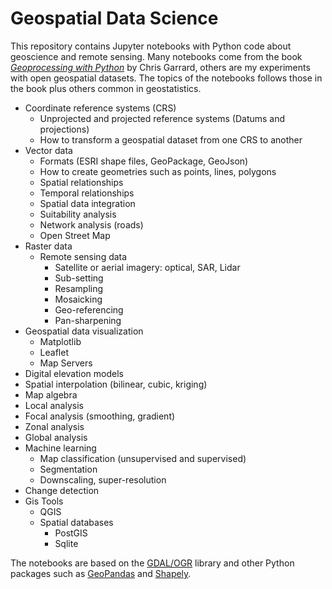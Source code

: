 Geospatial Data Science
=======================
This repository contains Jupyter notebooks with Python code about geoscience and remote sensing. Many notebooks come from the book [*Geoprocessing with Python*](https://www.manning.com/books/geoprocessing-with-python) by Chris Garrard, others are my experiments with open geospatial datasets. The topics of the notebooks follows those in the book plus others common in geostatistics.

* Coordinate reference systems (CRS)
    * Unprojected and projected reference systems (Datums and projections)
    * How to transform a geospatial dataset from one CRS to another
* Vector data
    * Formats (ESRI shape files, GeoPackage, GeoJson)
    * How to create geometries such as points, lines, polygons
    * Spatial relationships
    * Temporal relationships
    * Spatial data integration
    * Suitability analysis
    * Network analysis (roads)
    * Open Street Map
* Raster data
    * Remote sensing data
        * Satellite or aerial imagery: optical, SAR, Lidar
        * Sub-setting
        * Resampling
        * Mosaicking
        * Geo-referencing
        * Pan-sharpening
* Geospatial data visualization
    * Matplotlib
    * Leaflet
    * Map Servers
* Digital elevation models
* Spatial interpolation (bilinear, cubic, kriging)
* Map algebra
* Local analysis
* Focal analysis (smoothing, gradient)
* Zonal analysis
* Global analysis
* Machine learning
    * Map classification (unsupervised and supervised)
    * Segmentation
    * Downscaling, super-resolution
* Change detection
* Gis Tools
    * QGIS
    * Spatial databases
        * PostGIS
        * Sqlite

The notebooks are based on the [GDAL/OGR](https://gdal.org/) library and other Python packages such as [GeoPandas](https://geopandas.org/en/stable/index.html) and [Shapely](https://shapely.readthedocs.io/en/stable/).  
